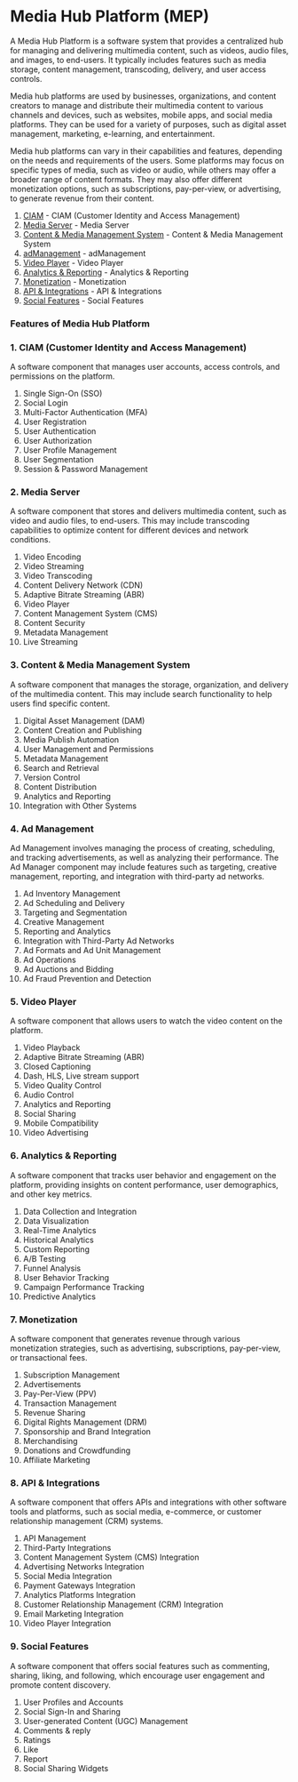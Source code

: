 # Media Hub Platform (MEP)

A Media Hub Platform is a software system that provides a centralized hub for managing and delivering multimedia content, such as videos, audio files, and images, to end-users. It typically includes features such as media storage, content management, transcoding, delivery, and user access controls.

Media hub platforms are used by businesses, organizations, and content creators to manage and distribute their multimedia content to various channels and devices, such as websites, mobile apps, and social media platforms. They can be used for a variety of purposes, such as digital asset management, marketing, e-learning, and entertainment.

Media hub platforms can vary in their capabilities and features, depending on the needs and requirements of the users. Some platforms may focus on specific types of media, such as video or audio, while others may offer a broader range of content formats. They may also offer different monetization options, such as subscriptions, pay-per-view, or advertising, to generate revenue from their content.

1. [CIAM](#ciam) - CIAM (Customer Identity and Access Management)
2. [Media Server](#mediaServer) - Media Server
3. [Content & Media Management System](#cmms) - Content & Media Management System
4. [adManagement](#ad) - adManagement
5. [Video Player](#videoPlayer) - Video Player
6. [Analytics & Reporting](#aR) - Analytics & Reporting
7. [Monetization](#monetization) - Monetization
8. [API & Integrations](#apiIntegrations) - API & Integrations
9. [Social Features](#social) - Social Features


### Features of Media Hub Platform

### <a name="ciam"></a> 1. **CIAM (Customer Identity and Access Management)** 

A software component that manages user accounts, access controls, and permissions on the platform.

1. Single Sign-On (SSO)
2. Social Login
3. Multi-Factor Authentication (MFA)
4. User Registration
5. User Authentication
6. User Authorization
7. User Profile Management
8. User Segmentation
9. Session & Password Management

### <a name="mediaServer"></a> 2. **Media Server** 

A software component that stores and delivers multimedia content, such as video and audio files, to end-users. This may include transcoding capabilities to optimize content for different devices and network conditions.

1. Video Encoding
2. Video Streaming
3. Video Transcoding
4. Content Delivery Network (CDN)
5. Adaptive Bitrate Streaming (ABR)
6. Video Player
7. Content Management System (CMS)
8. Content Security
9. Metadata Management
10. Live Streaming


### <a name="cmms"></a> 3. **Content & Media Management System** 

A software component that manages the storage, organization, and delivery of the multimedia content. This may include search functionality to help users find specific content.

1. Digital Asset Management (DAM)
2. Content Creation and Publishing
3. Media Publish Automation
4. User Management and Permissions
5. Metadata Management
6. Search and Retrieval
7. Version Control
8. Content Distribution
9. Analytics and Reporting
10. Integration with Other Systems

### <a name="ad"></a> 4. **Ad Management**

Ad Management involves managing the process of creating, scheduling, and tracking advertisements, as well as analyzing their performance. The Ad Manager component may include features such as targeting, creative management, reporting, and integration with third-party ad networks.

1. Ad Inventory Management
2. Ad Scheduling and Delivery
3. Targeting and Segmentation
4. Creative Management
5. Reporting and Analytics
6. Integration with Third-Party Ad Networks
7. Ad Formats and Ad Unit Management
8. Ad Operations
9. Ad Auctions and Bidding
10. Ad Fraud Prevention and Detection

### <a name="videoPlayer"></a> 5. **Video Player**

A software component that allows users to watch the video content on the platform.

1. Video Playback
2. Adaptive Bitrate Streaming (ABR)
3. Closed Captioning
4. Dash, HLS, Live stream support
5. Video Quality Control
6. Audio Control
7. Analytics and Reporting
8. Social Sharing
9. Mobile Compatibility
10. Video Advertising

### <a name="aR"></a> 6. **Analytics & Reporting** 

A software component that tracks user behavior and engagement on the platform, providing insights on content performance, user demographics, and other key metrics.

1. Data Collection and Integration
2. Data Visualization
3. Real-Time Analytics
4. Historical Analytics
5. Custom Reporting
6. A/B Testing
7. Funnel Analysis
8. User Behavior Tracking
9. Campaign Performance Tracking
10. Predictive Analytics

### <a name="monetization"></a> 7. **Monetization**

A software component that generates revenue through various monetization strategies, such as advertising, subscriptions, pay-per-view, or transactional fees.

1. Subscription Management
2. Advertisements
3. Pay-Per-View (PPV)
4. Transaction Management
5. Revenue Sharing
6. Digital Rights Management (DRM)
7. Sponsorship and Brand Integration
8. Merchandising
9. Donations and Crowdfunding
10. Affiliate Marketing

### <a name="apiIntegrations"></a> 8. **API & Integrations** 

A software component that offers APIs and integrations with other software tools and platforms, such as social media, e-commerce, or customer relationship management (CRM) systems.

1. API Management
2. Third-Party Integrations
3. Content Management System (CMS) Integration
4. Advertising Networks Integration
5. Social Media Integration
6. Payment Gateways Integration
7. Analytics Platforms Integration
8. Customer Relationship Management (CRM) Integration
9. Email Marketing Integration
10. Video Player Integration

### <a name="social"></a> 9. **Social Features** 

A software component that offers social features such as commenting, sharing, liking, and following, which encourage user engagement and promote content discovery.

1. User Profiles and Accounts
2. Social Sign-In and Sharing
3. User-generated Content (UGC) Management
4. Comments & reply
5. Ratings
6. Like 
7. Report
8. Social Sharing Widgets
